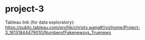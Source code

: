 # project-3

Tableau link (for data exploratory): 
https://public.tableau.com/profile/christy.wang#!/vizhome/Project-3_16131844479010/NumberofFakenewsvs_Truenews
